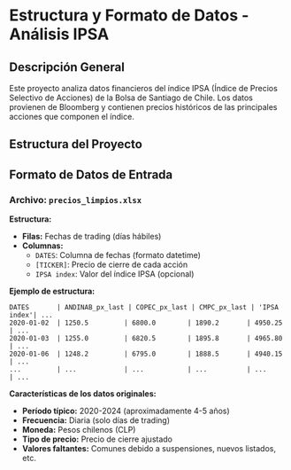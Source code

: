 # Estructura y Formato de Datos - Análisis IPSA

## Descripción General

Este proyecto analiza datos financieros del índice IPSA (Índice de Precios Selectivo de Acciones) de la Bolsa de Santiago de Chile. Los datos provienen de Bloomberg y contienen precios históricos de las principales acciones que componen el índice.

## Estructura del Proyecto


## Formato de Datos de Entrada

### Archivo: `precios_limpios.xlsx`

**Estructura:**
- **Filas:** Fechas de trading (días hábiles)
- **Columnas:** 
  - `DATES`: Columna de fechas (formato datetime)
  - `[TICKER]`: Precio de cierre de cada acción
  - `IPSA index`: Valor del índice IPSA (opcional)

**Ejemplo de estructura:**
```
DATES       | ANDINAB_px_last | COPEC_px_last | CMPC_px_last | 'IPSA index'| ...
2020-01-02  | 1250.5         | 6800.0        | 1890.2       | 4950.25     | ...
2020-01-03  | 1255.0         | 6820.5        | 1895.8       | 4965.80     | ...
2020-01-06  | 1248.2         | 6795.0        | 1888.5       | 4940.15     | ...
...         | ...            | ...           | ...          | ...         | ...
```

**Características de los datos originales:**
- **Período típico:** 2020-2024 (aproximadamente 4-5 años)
- **Frecuencia:** Diaria (solo días de trading)
- **Moneda:** Pesos chilenos (CLP)
- **Tipo de precio:** Precio de cierre ajustado
- **Valores faltantes:** Comunes debido a suspensiones, nuevos listados, etc.

